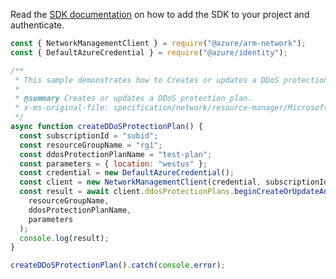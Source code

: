 Read the [SDK documentation](https://github.com/Azure/azure-sdk-for-js/blob/%40azure%2Farm-network_27.0.0/sdk/network/arm-network/README.md) on how to add the SDK to your project and authenticate.

```javascript
const { NetworkManagementClient } = require("@azure/arm-network");
const { DefaultAzureCredential } = require("@azure/identity");

/**
 * This sample demonstrates how to Creates or updates a DDoS protection plan.
 *
 * @summary Creates or updates a DDoS protection plan.
 * x-ms-original-file: specification/network/resource-manager/Microsoft.Network/stable/2021-05-01/examples/DdosProtectionPlanCreate.json
 */
async function createDDoSProtectionPlan() {
  const subscriptionId = "subid";
  const resourceGroupName = "rg1";
  const ddosProtectionPlanName = "test-plan";
  const parameters = { location: "westus" };
  const credential = new DefaultAzureCredential();
  const client = new NetworkManagementClient(credential, subscriptionId);
  const result = await client.ddosProtectionPlans.beginCreateOrUpdateAndWait(
    resourceGroupName,
    ddosProtectionPlanName,
    parameters
  );
  console.log(result);
}

createDDoSProtectionPlan().catch(console.error);
```
